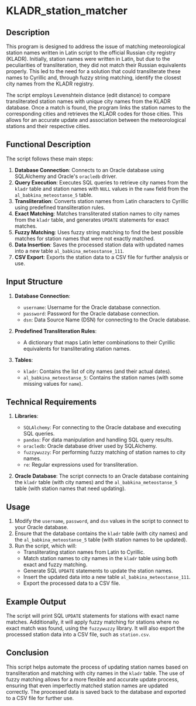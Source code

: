 # KLADR_station_matcher
## Description
This program is designed to address the issue of matching meteorological station names written in Latin script to the official Russian city registry (KLADR). Initially, station names were written in Latin, but due to the peculiarities of transliteration, they did not match their Russian equivalents properly. This led to the need for a solution that could transliterate these names to Cyrillic and, through fuzzy string matching, identify the closest city names from the KLADR registry.

The script employs Levenshtein distance (edit distance) to compare transliterated station names with unique city names from the KLADR database. Once a match is found, the program links the station names to the corresponding cities and retrieves the KLADR codes for those cities. This allows for an accurate update and association between the meteorological stations and their respective cities.

## Functional Description

The script follows these main steps:
1. **Database Connection**: Connects to an Oracle database using SQLAlchemy and Oracle's `oracledb` driver.
2. **Query Execution**: Executes SQL queries to retrieve city names from the `kladr` table and station names with `NULL` values in the `name` field from the `al_babkina_meteostanse_5` table.
3. **Transliteration**: Converts station names from Latin characters to Cyrillic using predefined transliteration rules.
4. **Exact Matching**: Matches transliterated station names to city names from the `kladr` table, and generates `UPDATE` statements for exact matches.
5. **Fuzzy Matching**: Uses fuzzy string matching to find the best possible matches for station names that were not exactly matched.
6. **Data Insertion**: Saves the processed station data with updated names into a new table `al_babkina_meteostanse_111`.
7. **CSV Export**: Exports the station data to a CSV file for further analysis or use.

## Input Structure

1. **Database Connection**:
   - `username`: Username for the Oracle database connection.
   - `password`: Password for the Oracle database connection.
   - `dsn`: Data Source Name (DSN) for connecting to the Oracle database.

2. **Predefined Transliteration Rules**: 
   - A dictionary that maps Latin letter combinations to their Cyrillic equivalents for transliterating station names.

3. **Tables**:
   - `kladr`: Contains the list of city names (and their actual dates).
   - `al_babkina_meteostanse_5`: Contains the station names (with some missing values for `name`).

## Technical Requirements

1. **Libraries**:
   - `SQLAlchemy`: For connecting to the Oracle database and executing SQL queries.
   - `pandas`: For data manipulation and handling SQL query results.
   - `oracledb`: Oracle database driver used by SQLAlchemy.
   - `fuzzywuzzy`: For performing fuzzy matching of station names to city names.
   - `re`: Regular expressions used for transliteration.

2. **Oracle Database**: The script connects to an Oracle database containing the `kladr` table (with city names) and the `al_babkina_meteostanse_5` table (with station names that need updating).

## Usage

1. Modify the `username`, `password`, and `dsn` values in the script to connect to your Oracle database.
2. Ensure that the database contains the `kladr` table (with city names) and the `al_babkina_meteostanse_5` table (with station names to be updated).
3. Run the script, which will:
   - Transliterating station names from Latin to Cyrillic.
   - Match station names to city names in the `kladr` table using both exact and fuzzy matching.
   - Generate SQL `UPDATE` statements to update the station names.
   - Insert the updated data into a new table `al_babkina_meteostanse_111`.
   - Export the processed data to a CSV file.

## Example Output

The script will print SQL `UPDATE` statements for stations with exact name matches. Additionally, it will apply fuzzy matching for stations where no exact match was found, using the `fuzzywuzzy` library. It will also export the processed station data into a CSV file, such as `station.csv`.

## Conclusion

This script helps automate the process of updating station names based on transliteration and matching with city names in the `kladr` table. The use of fuzzy matching allows for a more flexible and accurate update process, ensuring that even imperfectly matched station names are updated correctly. The processed data is saved back to the database and exported to a CSV file for further use.

